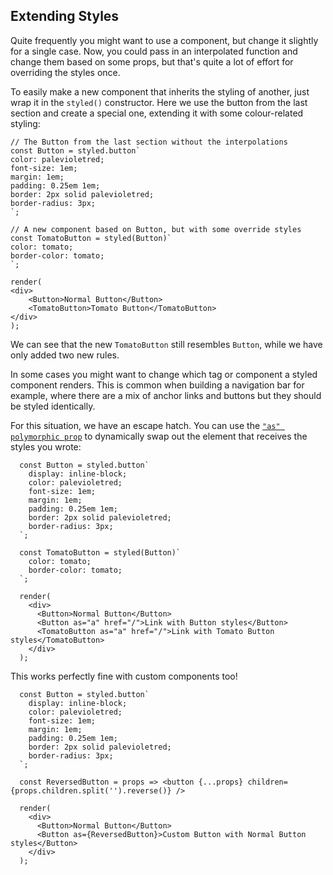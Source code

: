 ## Extending Styles

Quite frequently you might want to use a component, but change it slightly for
a single case. Now, you could pass in an interpolated function and change them
based on some props, but that's quite a lot of effort for overriding the styles
once.

To easily make a new component that inherits the styling of another, just wrap it
in the `styled()` constructor. Here we use the button from the last section
and create a special one, extending it with some colour-related styling:

  

```react
// The Button from the last section without the interpolations
const Button = styled.button`
color: palevioletred;
font-size: 1em;
margin: 1em;
padding: 0.25em 1em;
border: 2px solid palevioletred;
border-radius: 3px;
`;

// A new component based on Button, but with some override styles
const TomatoButton = styled(Button)`
color: tomato;
border-color: tomato;
`;

render(
<div>
    <Button>Normal Button</Button>
    <TomatoButton>Tomato Button</TomatoButton>
</div>
);
```

  We can see that the new `TomatoButton` still resembles `Button`, while we have only
  added two new rules.

  In some cases you might want to change which tag or component a styled component renders. This is common when building a navigation bar for example, where there are a mix of anchor links and buttons but they should be styled identically.

  For this situation, we have an escape hatch. You can use the [`"as" polymorphic prop`](/docs/api#as-polymorphic-prop) to dynamically swap out the element that receives the styles you wrote:

```react
  const Button = styled.button`
    display: inline-block;
    color: palevioletred;
    font-size: 1em;
    margin: 1em;
    padding: 0.25em 1em;
    border: 2px solid palevioletred;
    border-radius: 3px;
  `;

  const TomatoButton = styled(Button)`
    color: tomato;
    border-color: tomato;
  `;

  render(
    <div>
      <Button>Normal Button</Button>
      <Button as="a" href="/">Link with Button styles</Button>
      <TomatoButton as="a" href="/">Link with Tomato Button styles</TomatoButton>
    </div>
  );
```

This works perfectly fine with custom components too!

```react
  const Button = styled.button`
    display: inline-block;
    color: palevioletred;
    font-size: 1em;
    margin: 1em;
    padding: 0.25em 1em;
    border: 2px solid palevioletred;
    border-radius: 3px;
  `;

  const ReversedButton = props => <button {...props} children={props.children.split('').reverse()} />

  render(
    <div>
      <Button>Normal Button</Button>
      <Button as={ReversedButton}>Custom Button with Normal Button styles</Button>
    </div>
  );
```




